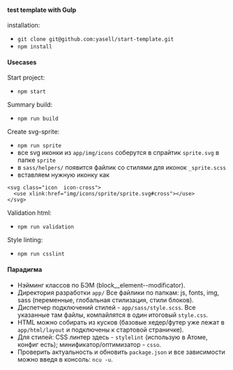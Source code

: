#### test template with Gulp

installation:
- `git clone git@github.com:yasell/start-template.git`
- `npm install`

#### Usecases

Start project:
- `npm start`

Summary build:
- `npm run build`

Create svg-sprite:
- `npm run sprite`
- все svg иконки из `app/img/icons` соберутся в спрайтик `sprite.svg` в папкe `sprite`
- в `sass/helpers/` появится файлик со стилями для иконок `_sprite.scss`
- вставляем нужную иконку как
```
<svg class="icon  icon-cross">
  <use xlink:href="img/icons/sprite/sprite.svg#cross"></use>
</svg>
```

Validation html:
- `npm run validation`

Style linting:
-  `npm run csslint`

#### Парадигма

- Нэйминг классов по БЭМ (block__element--modificator).
- Директория разработки `app/` Все файлики по папкам: js, fonts, img, sass (переменные, глобальная стилизация, стили блоков).
- Диспетчер подключений стилей - `app/sass/style.scss`. Все указанные там файлы, компайлятся в один итоговый `style.css`.
- HTML можно собирать из кусков (базовые хедер/футер уже лежат в `app/html/layout` и подключены к стартовой страничке).
- Для стилей: CSS линтер здесь - `stylelint` (использую в Атоме, конфиг есть); минификатор/оптимизатор - `csso`.
- Проверить актуальность и обновить `package.json` и все зависимости можно введя в консоль: `ncu -u`.
